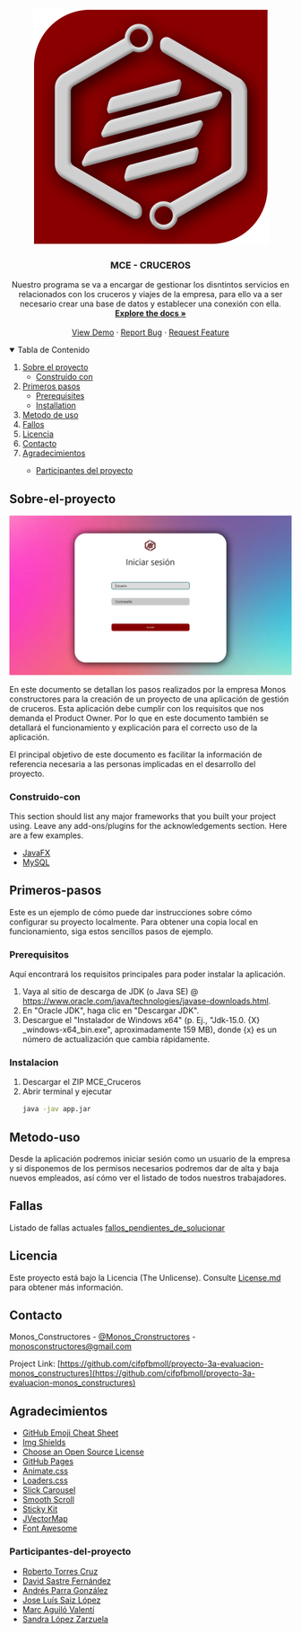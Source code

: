 <!--
*** Thanks for checking out the Best-README-Template. If you have a suggestion
*** that would make this better, please fork the repo and create a pull request
*** or simply open an issue with the tag "enhancement".
*** Thanks again! Now go create something AMAZING! :D
-->



<!-- PROJECT SHIELDS -->
<!--
*** I'm using markdown "reference style" links for readability.
*** Reference links are enclosed in brackets [ ] instead of parentheses ( ).
*** See the bottom of this document for the declaration of the reference variables
*** for contributors-url, forks-url, etc. This is an optional, concise syntax you may use.
*** https://www.markdownguide.org/basic-syntax/#reference-style-links
-->
<!-- PROJECT LOGO -->
<br />
<p align="center">
 <img src="https://raw.githubusercontent.com/cifpfbmoll/proyecto-3a-evaluacion-monos_constructures/develop/MCE/src/Ventanas/Trash/img/MC_Logo.png">
  
  <h3 align="center">MCE - CRUCEROS</h3>

  <p align="center">
    Nuestro programa se va a encargar de gestionar los disntintos servicios en relacionados con los cruceros y viajes de la empresa, para ello va a ser necesario crear una base de datos y establecer una conexión con ella.
    <br />
    <a href="https://docs.google.com/document/d/1zlcap5IUuSNR-8NE5gal_vep5mQvqtSdq29mABAL894/edit?usp=sharing"><strong>Explore the docs »</strong></a>
    <br />
    <br />
    <a href="https://raw.githubusercontent.com/cifpfbmoll/proyecto-3a-evaluacion-monos_constructures/develop/MCE/src/Ventanas/Trash/img/demo.png">View Demo</a>
    ·
    <a href="https://github.com/othneildrew/Best-README-Template/issues">Report Bug</a>
    ·
    <a href="https://github.com/othneildrew/Best-README-Template/issues">Request Feature</a>
  </p>
</p>



<!-- TABLE OF CONTENTS -->
<details open="open">
  <summary>Tabla de Contenido</summary>
  <ol>
    <li>
      <a href="#Sobre-el-proyecto">Sobre el proyecto</a>
      <ul>
        <li><a href="#Construido-con">Construido con</a></li>
      </ul>
    </li>
    <li>
      <a href="#Primeros-pasos">Primeros pasos</a>
      <ul>
        <li><a href="#Prerequisitos">Prerequisites</a></li>
        <li><a href="#Instalacion">Installation</a></li>
      </ul>
    </li>
    <li><a href="#Metodo-uso">Metodo de uso</a></li>
    <li><a href="#Fallas">Fallos</a></li>
    <li><a href="#Licencia">Licencia</a></li>
    <li><a href="#Contacto">Contacto</a></li>
    <li><a href="#Agradecimientos">Agradecimientos</a></li>
    <ul>
     <li><a href="#Participantes-del-proyecto">Participantes del proyecto</a></li>
   </ul>
  </ol>
</details>



<!-- ABOUT THE PROJECT -->
## Sobre-el-proyecto

<img src="https://raw.githubusercontent.com/cifpfbmoll/proyecto-3a-evaluacion-monos_constructures/develop/MCE/src/Ventanas/Trash/img/portada.png">

En este documento se detallan los pasos realizados por la empresa Monos constructores para la creación de un proyecto de una aplicación de gestión de cruceros.
Esta aplicación debe cumplir con los requisitos que nos demanda el Product Owner. Por lo que en este documento también se detallará el funcionamiento y explicación para el correcto uso de la aplicación.

El principal objetivo de este documento es facilitar la información de referencia necesaria a las personas implicadas en el desarrollo del proyecto.

### Construido-con

This section should list any major frameworks that you built your project using. Leave any add-ons/plugins for the acknowledgements section. Here are a few examples.
* [JavaFX](https://openjfx.io/)
* [MySQL](https://www.mysql.com/)



<!-- GETTING STARTED -->
## Primeros-pasos

Este es un ejemplo de cómo puede dar instrucciones sobre cómo configurar su proyecto localmente.
Para obtener una copia local en funcionamiento, siga estos sencillos pasos de ejemplo.

### Prerequisitos
Aquí encontrará los requisitos principales para poder instalar la aplicación.
1. Vaya al sitio de descarga de JDK (o Java SE) @ https://www.oracle.com/java/technologies/javase-downloads.html.
2. En "Oracle JDK", haga clic en "Descargar JDK".
3. Descargue el "Instalador de Windows x64" (p. Ej., "Jdk-15.0. {X} _windows-x64_bin.exe", aproximadamente 159 MB), donde {x} es un número de actualización que cambia rápidamente.

### Instalacion

1. Descargar el ZIP MCE_Cruceros
2. Abrir terminal y ejecutar 
   ```sh
   java -jav app.jar
   ```
<!-- USAGE EXAMPLES -->
## Metodo-uso

Desde la aplicación podremos iniciar sesión como un usuario de la empresa y si disponemos de los permisos necesarios podremos dar de alta y baja nuevos empleados, así cómo ver el listado de todos nuestros trabajadores.


<!-- ROADMAP -->
## Fallas

Listado de fallas actuales [fallos_pendientes_de_solucionar](https://github.com/cifpfbmoll/proyecto-3a-evaluacion-monos_constructures/issues)

<!-- LICENSE -->
## Licencia
Este proyecto está bajo la Licencia (The Unlicense). Consulte [License.md](License.md) para obtener más información.




<!-- CONTACT -->
## Contacto

Monos_Constructores - [@Monos_Cronstructores](https://twitter.com/cronstructores) - monosconstructores@gmail.com

Project Link: [https://github.com/cifpfbmoll/proyecto-3a-evaluacion-monos_constructures](https://github.com/cifpfbmoll/proyecto-3a-evaluacion-monos_constructures)



<!-- ACKNOWLEDGEMENTS -->
## Agradecimientos
* [GitHub Emoji Cheat Sheet](https://www.webpagefx.com/tools/emoji-cheat-sheet)
* [Img Shields](https://shields.io)
* [Choose an Open Source License](https://choosealicense.com)
* [GitHub Pages](https://pages.github.com)
* [Animate.css](https://daneden.github.io/animate.css)
* [Loaders.css](https://connoratherton.com/loaders)
* [Slick Carousel](https://kenwheeler.github.io/slick)
* [Smooth Scroll](https://github.com/cferdinandi/smooth-scroll)
* [Sticky Kit](http://leafo.net/sticky-kit)
* [JVectorMap](http://jvectormap.com)
* [Font Awesome](https://fontawesome.com)

### Participantes-del-proyecto

* [Roberto Torres Cruz](https://github.com/rdtorres-cfgs)
* [David Sastre Fernández](https://github.com/David-Sastre)
* [Andrés Parra González](https://github.com/AndresParraG)
* [Jose Luís Saiz López](https://github.com/joseluissaiz)
* [Marc Aguiló Valentí](https://github.com/Marcaguilov0502)
* [Sandra López Zarzuela ](https://github.com/SandraLopezZarzuela)



<!-- MARKDOWN LINKS & IMAGES -->
<!-- https://www.markdownguide.org/basic-syntax/#reference-style-links -->
[contributors-shield]: https://img.shields.io/github/contributors/othneildrew/Best-README-Template.svg?style=for-the-badge
[contributors-url]: https://github.com/othneildrew/Best-README-Template/graphs/contributors
[forks-shield]: https://img.shields.io/github/forks/othneildrew/Best-README-Template.svg?style=for-the-badge
[forks-url]: https://github.com/othneildrew/Best-README-Template/network/members
[stars-shield]: https://img.shields.io/github/stars/othneildrew/Best-README-Template.svg?style=for-the-badge
[stars-url]: https://github.com/othneildrew/Best-README-Template/stargazers
[issues-shield]: https://img.shields.io/github/issues/othneildrew/Best-README-Template.svg?style=for-the-badge
[issues-url]: https://github.com/othneildrew/Best-README-Template/issues
[license-shield]: https://img.shields.io/github/license/othneildrew/Best-README-Template.svg?style=for-the-badge
[license-url]: https://github.com/othneildrew/Best-README-Template/blob/master/LICENSE.txt
[linkedin-shield]: https://img.shields.io/badge/-LinkedIn-black.svg?style=for-the-badge&logo=linkedin&colorB=555
[linkedin-url]: https://linkedin.com/in/othneildrew
[product-screenshot]: images/screenshot.png
